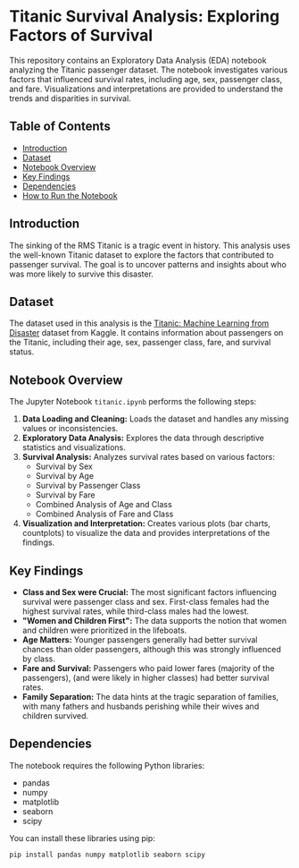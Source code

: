# Titanic Survival Analysis: Exploring Factors of Survival

This repository contains an Exploratory Data Analysis (EDA) notebook analyzing the Titanic passenger dataset. The notebook investigates various factors that influenced survival rates, including age, sex, passenger class, and fare.  Visualizations and interpretations are provided to understand the trends and disparities in survival.

## Table of Contents

* [Introduction](#introduction)
* [Dataset](#dataset)
* [Notebook Overview](#notebook-overview)
* [Key Findings](#key-findings)
* [Dependencies](#dependencies)
* [How to Run the Notebook](#how-to-run-the-notebook)

## Introduction

The sinking of the RMS Titanic is a tragic event in history. This analysis uses the well-known Titanic dataset to explore the factors that contributed to passenger survival.  The goal is to uncover patterns and insights about who was more likely to survive this disaster.

## Dataset

The dataset used in this analysis is the [Titanic: Machine Learning from Disaster](https://www.kaggle.com/competitions/titanic) dataset from Kaggle. It contains information about passengers on the Titanic, including their age, sex, passenger class, fare, and survival status.

## Notebook Overview

The Jupyter Notebook `titanic.ipynb` performs the following steps:

1. **Data Loading and Cleaning:** Loads the dataset and handles any missing values or inconsistencies.
2. **Exploratory Data Analysis:**  Explores the data through descriptive statistics and visualizations.
3. **Survival Analysis:**  Analyzes survival rates based on various factors:
    * Survival by Sex
    * Survival by Age
    * Survival by Passenger Class
    * Survival by Fare
    * Combined Analysis of Age and Class
    * Combined Analysis of Fare and Class
4. **Visualization and Interpretation:** Creates various plots (bar charts, countplots) to visualize the data and provides interpretations of the findings.

## Key Findings

* **Class and Sex were Crucial:**  The most significant factors influencing survival were passenger class and sex.  First-class females had the highest survival rates, while third-class males had the lowest.
* **"Women and Children First":** The data supports the notion that women and children were prioritized in the lifeboats.
* **Age Matters:** Younger passengers generally had better survival chances than older passengers, although this was strongly influenced by class.
* **Fare and Survival:** Passengers who paid lower fares (majority of the passengers), (and were likely in higher classes) had better survival rates.
* **Family Separation:** The data hints at the tragic separation of families, with many fathers and husbands perishing while their wives and children survived.

## Dependencies

The notebook requires the following Python libraries:

* pandas
* numpy
* matplotlib
* seaborn
* scipy

You can install these libraries using pip:

```bash
pip install pandas numpy matplotlib seaborn scipy

